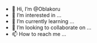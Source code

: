 - 👋 Hi, I’m @Oblakoru
- 👀 I’m interested in ...
- 🌱 I’m currently learning ...
- 💞️ I’m looking to collaborate on ...
- 📫 How to reach me ...

<!---
Oblakoru/Oblakoru is a ✨ special ✨ repository because its `README.md` (this file) appears on your GitHub profile.
You can click the Preview link to take a look at your changes.
--->
